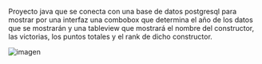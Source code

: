Proyecto java que se conecta con una base de datos postgresql para mostrar por una interfaz una combobox que 
determina el año de los datos que se mostrarán y una tableview que mostrará el nombre del constructor, las victorias,
los puntos totales y el rank de dicho constructor.

![imagen](https://github.com/user-attachments/assets/d76995d4-c21b-47d8-8326-974851453b08)

